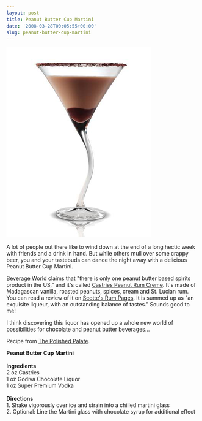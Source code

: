 ```yaml
---
layout: post
title: Peanut Butter Cup Martini
date: '2008-03-28T00:05:55+00:00'
slug: peanut-butter-cup-martini
---
```

<a href="http://www.polishedpalate.com/events/cocktails/castries.html"><img src='/images/uploads/2008/03/peanut_butter_martini.jpg' alt='peanut butter cup martini' /></a>

A lot of people out there like to wind down at the end of a long hectic week with friends and a drink in hand. But while others mull over some crappy beer, you and your tastebuds can dance the night away with a delicious Peanut Butter Cup Martini.

<a href="http://www.beverageworld.com/content/view/33583/171/">Beverage World</a> claims that "there is only one peanut butter based spirits product in the US," and it's called <a href="http://www.castriescreme.com/">Castries Peanut Rum Creme</a>. It's made of Madagascan vanilla, roasted peanuts, spices, cream and St. Lucian rum. You can read a review of it on <a href="http://scottesrum.com/2007/09/30/castries-peanut-rum-creme/">Scotte's Rum Pages</a>. It is summed up as "an exquisite liqueur, with an outstanding balance of tastes." Sounds good to me!

I think discovering this liquor has opened up a whole new world of possibilities for chocolate and peanut butter beverages... 

Recipe from <a href="http://www.polishedpalate.com/events/cocktails/castries.html">The Polished Palate</a>.

<div class="recipe">
<strong>Peanut Butter Cup Martini</strong><br>
<br>
<strong>Ingredients</strong><br>
2 oz Castries<br>
1 oz Godiva Chocolate Liquor<br>
1 oz Super Premium Vodka<br>
<br>
<strong>Directions</strong><br>
1. Shake vigorously over ice and strain into a chilled martini glass<br>
2. Optional: Line the Martini glass with chocolate syrup for additional effect 
</div>
